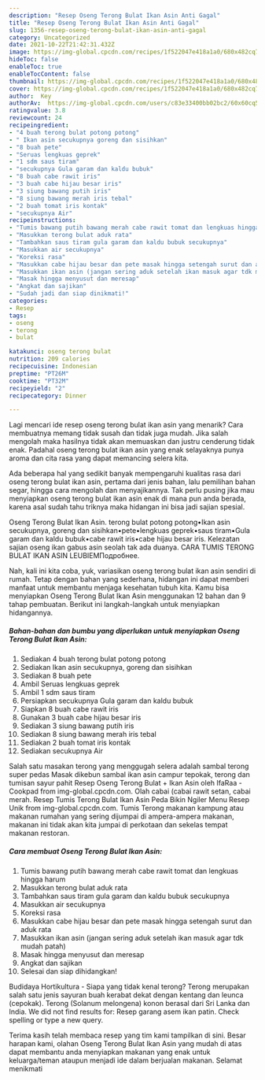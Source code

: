 ```yaml
---
description: "Resep Oseng Terong Bulat Ikan Asin Anti Gagal"
title: "Resep Oseng Terong Bulat Ikan Asin Anti Gagal"
slug: 1356-resep-oseng-terong-bulat-ikan-asin-anti-gagal
category: Uncategorized
date: 2021-10-22T21:42:31.432Z
image: https://img-global.cpcdn.com/recipes/1f522047e418a1a0/680x482cq70/oseng-terong-bulat-ikan-asin-foto-resep-utama.jpg
hideToc: false
enableToc: true
enableTocContent: false
thumbnail: https://img-global.cpcdn.com/recipes/1f522047e418a1a0/680x482cq70/oseng-terong-bulat-ikan-asin-foto-resep-utama.jpg
cover: https://img-global.cpcdn.com/recipes/1f522047e418a1a0/680x482cq70/oseng-terong-bulat-ikan-asin-foto-resep-utama.jpg
author:  Key
authorAv:  https://img-global.cpcdn.com/users/c83e33400bb02bc2/60x60cq50/avatar.jpg
ratingvalue: 3.8
reviewcount: 24
recipeingredient:
- "4 buah terong bulat potong potong"
- " Ikan asin secukupnya goreng dan sisihkan"
- "8 buah pete"
- "Seruas lengkuas geprek"
- "1 sdm saus tiram"
- "secukupnya Gula garam dan kaldu bubuk"
- "8 buah cabe rawit iris"
- "3 buah cabe hijau besar iris"
- "3 siung bawang putih iris"
- "8 siung bawang merah iris tebal"
- "2 buah tomat iris kontak"
- "secukupnya Air"
recipeinstructions:
- "Tumis bawang putih bawang merah cabe rawit tomat dan lengkuas hingga harum"
- "Masukkan terong bulat aduk rata"
- "Tambahkan saus tiram gula garam dan kaldu bubuk secukupnya"
- "Masukkan air secukupnya"
- "Koreksi rasa"
- "Masukkan cabe hijau besar dan pete masak hingga setengah surut dan aduk rata"
- "Masukkan ikan asin (jangan sering aduk setelah ikan masuk agar tdk mudah patah)"
- "Masak hingga menyusut dan meresap"
- "Angkat dan sajikan"
- "Sudah jadi dan siap dinikmati!"
categories:
- Resep
tags:
- oseng
- terong
- bulat

katakunci: oseng terong bulat 
nutrition: 209 calories
recipecuisine: Indonesian
preptime: "PT26M"
cooktime: "PT32M"
recipeyield: "2"
recipecategory: Dinner

---
```



Lagi mencari ide resep oseng terong bulat ikan asin yang menarik? Cara membuatnya memang tidak susah dan tidak juga mudah. Jika salah mengolah maka hasilnya tidak akan memuaskan dan justru cenderung tidak enak. Padahal oseng terong bulat ikan asin yang enak selayaknya punya aroma dan cita rasa yang dapat memancing selera kita.


Ada beberapa hal yang sedikit banyak mempengaruhi kualitas rasa dari oseng terong bulat ikan asin, pertama dari jenis bahan, lalu pemilihan bahan segar, hingga cara mengolah dan menyajikannya. Tak perlu pusing jika mau menyiapkan oseng terong bulat ikan asin enak di mana pun anda berada, karena asal sudah tahu triknya maka hidangan ini bisa jadi sajian spesial.

Oseng Terong Bulat Ikan Asin. terong bulat potong potong•Ikan asin secukupnya, goreng dan sisihkan•pete•lengkuas geprek•saus tiram•Gula garam dan kaldu bubuk•cabe rawit iris•cabe hijau besar iris. Kelezatan sajian oseng ikan gabus asin seolah tak ada duanya. CARA TUMIS TERONG BULAT IKAN ASIN LEUBIEMПодробнее.


Nah, kali ini kita coba, yuk, variasikan oseng terong bulat ikan asin sendiri di rumah. Tetap dengan bahan yang sederhana, hidangan ini dapat memberi manfaat untuk membantu menjaga kesehatan tubuh kita. Kamu bisa menyiapkan Oseng Terong Bulat Ikan Asin menggunakan 12 bahan dan 9 tahap pembuatan. Berikut ini langkah-langkah untuk menyiapkan hidangannya.

<!--inarticleads1-->

##### Bahan-bahan dan bumbu yang diperlukan untuk menyiapkan Oseng Terong Bulat Ikan Asin:

1. Sediakan 4 buah terong bulat potong potong
1. Sediakan  Ikan asin secukupnya, goreng dan sisihkan
1. Sediakan 8 buah pete
1. Ambil Seruas lengkuas geprek
1. Ambil 1 sdm saus tiram
1. Persiapkan secukupnya Gula garam dan kaldu bubuk
1. Siapkan 8 buah cabe rawit iris
1. Gunakan 3 buah cabe hijau besar iris
1. Sediakan 3 siung bawang putih iris
1. Sediakan 8 siung bawang merah iris tebal
1. Sediakan 2 buah tomat iris kontak
1. Sediakan secukupnya Air


Salah satu masakan terong yang menggugah selera adalah sambal terong super pedas Masak dikebun sambal ikan asin campur tepokak, terong dan tumisan sayur pahit Resep Oseng Terong Bulat + Ikan Asin oleh IfaRaa - Cookpad from img-global.cpcdn.com. Olah cabai (cabai rawit setan, cabai merah. Resep Tumis Terong Bulat Ikan Asin Peda Bikin Ngiler Menu Resep Unik from img-global.cpcdn.com. Tumis Terong makanan kampung atau makanan rumahan yang sering dijumpai di ampera-ampera makanan, makanan ini tidak akan kita jumpai di perkotaan dan sekelas tempat makanan restoran. 

<!--inarticleads2-->

##### Cara membuat Oseng Terong Bulat Ikan Asin:

1. Tumis bawang putih bawang merah cabe rawit tomat dan lengkuas hingga harum
1. Masukkan terong bulat aduk rata
1. Tambahkan saus tiram gula garam dan kaldu bubuk secukupnya
1. Masukkan air secukupnya
1. Koreksi rasa
1. Masukkan cabe hijau besar dan pete masak hingga setengah surut dan aduk rata
1. Masukkan ikan asin (jangan sering aduk setelah ikan masuk agar tdk mudah patah)
1. Masak hingga menyusut dan meresap
1. Angkat dan sajikan
1. Selesai dan siap dihidangkan!

Budidaya Hortikultura - Siapa yang tidak kenal terong? Terong merupakan salah satu jenis sayuran buah kerabat dekat dengan kentang dan leunca (cepokak). Terong (Solanum melongena) konon berasal dari Sri Lanka dan India. We did not find results for: Resep garang asem ikan patin. Check spelling or type a new query. 

Terima kasih telah membaca resep yang tim kami tampilkan di sini. Besar harapan kami, olahan Oseng Terong Bulat Ikan Asin yang mudah di atas dapat membantu anda menyiapkan makanan yang enak untuk keluarga/teman ataupun menjadi ide dalam berjualan makanan. Selamat menikmati

